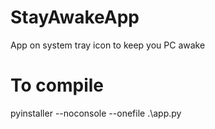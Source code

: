 # StayAwakeApp
App on system tray icon to keep you PC awake

# To compile
pyinstaller --noconsole --onefile .\app.py
